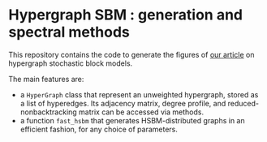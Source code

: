 # Hypergraph SBM : generation and spectral methods

This repository contains the code to generate the figures of [our article](https://arxiv.org/abs/2203.07346) on hypergraph stochastic block models.

The main features are:
- a `HyperGraph` class that represent an unweighted hypergraph, stored as a list of hyperedges. Its adjacency matrix, degree profile, and reduced-nonbacktracking matrix can be accessed via methods.
- a function `fast_hsbm` that generates HSBM-distributed graphs in an efficient fashion, for any choice of parameters.
